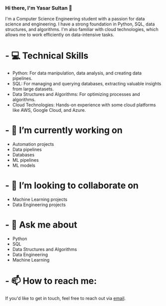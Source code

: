 ### Hi there, I'm Yasar Sultan 👋


I'm a Computer Science Engineering student with a passion for data science and engineering. I have a strong foundation in Python, SQL, data structures, and algorithms. I'm also familiar with cloud technologies, which allows me to work efficiently on data-intensive tasks.

# - 💻 Technical Skills
 - Python: For data manipulation, data analysis, and creating data pipelines.
 - SQL: For managing and querying databases, extracting valuable insights from large datasets.
 - Data Structures and Algorithms: For optimizing processes and algorithms.
 - Cloud Technologies: Hands-on experience with some cloud platforms like AWS, Google Cloud, and Azure.

# - 🔭 I’m currently working on 
 - Automation projects
 - Data pipelines
 - Databases
 - ML pipelines
 - ML models

# - 👯 I’m looking to collaborate on 
 - Machine Learning projects
 - Data Engineering projects

# - 💬 Ask me about 
 - Python
 - SQL
 - Data Structures and Algorithms
 - Data Engineering
 - Machine Learning

# - 📫 How to reach me: 
If you'd like to get in touch, feel free to reach out via [email](yasersultan03@gmail.com]).
